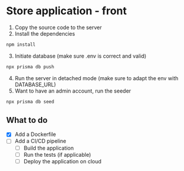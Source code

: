 # Store application - front

1. Copy the source code to the server
2. Install the dependencies
```bash
npm install
```
3. Initiate database (make sure .env is correct and valid)
```bash
npx prisma db push
```
4. Run the server in detached mode (make sure to adapt the env with DATABASE_URL)
5. Want to have an admin account, run the seeder
```bash
npx prisma db seed
```

## What to do
- [x] Add a Dockerfile
- [ ] Add a CI/CD pipeline
    - [ ] Build the application
    - [ ] Run the tests (if applicable)
    - [ ] Deploy the application on cloud
